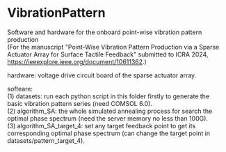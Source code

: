 # VibrationPattern
Software and hardware for the onboard point-wise vibration pattern production  
(For the manuscript "Point-Wise Vibration Pattern Production via a Sparse Actuator Array for Surface Tactile Feedback" submitted to ICRA 2024,  
https://ieeexplore.ieee.org/document/10611362.)  

hardware: voltage drive circuit board of the sparse actuator array. 

softeare:   
(1) datasets: run each python script in this folder firstly to generate the basic vibration pattern series (need COMSOL 6.0).  
(2) algorithm_SA: the whole simulated annealing process for search the optimal phase spectrum (need the server memory no less than 100G).  
(3) algorithm_SA_target_4: set any target feedback point to get its corresponding optimal phase spectrum (can change the target point in datasets/pattern_target_4). 
